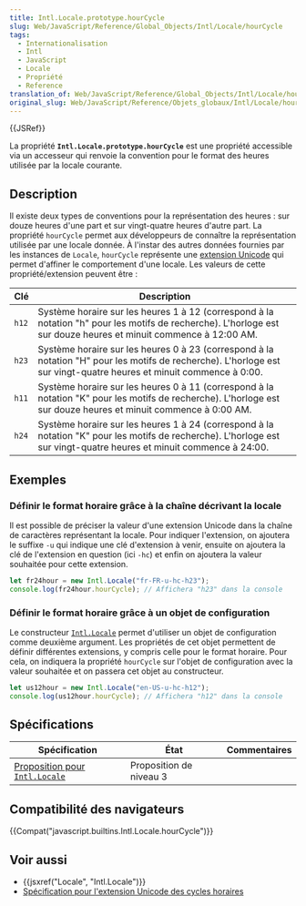 ```yaml
---
title: Intl.Locale.prototype.hourCycle
slug: Web/JavaScript/Reference/Global_Objects/Intl/Locale/hourCycle
tags:
  - Internationalisation
  - Intl
  - JavaScript
  - Locale
  - Propriété
  - Reference
translation_of: Web/JavaScript/Reference/Global_Objects/Intl/Locale/hourCycle
original_slug: Web/JavaScript/Reference/Objets_globaux/Intl/Locale/hourCycle
---
```

{{JSRef}}

La propriété **`Intl.Locale.prototype.hourCycle`** est une propriété accessible via un accesseur qui renvoie la convention pour le format des heures utilisée par la locale courante.

## Description

Il existe deux types de conventions pour la représentation des heures : sur douze heures d'une part et sur vingt-quatre heures d'autre part. La propriété `hourCycle` permet aux développeurs de connaître la représentation utilisée par une locale donnée. À l'instar des autres données fournies par les instances de `Locale`, `hourCycle` représente une [extension Unicode](https://www.unicode.org/reports/tr35/#u_Extension) qui permet d'affiner le comportement d'une locale. Les valeurs de cette propriété/extension peuvent être :

| Clé   | Description                                                                                                                                                          |
| ----- | -------------------------------------------------------------------------------------------------------------------------------------------------------------------- |
| `h12` | Système horaire sur les heures 1 à 12 (correspond à la notation "h" pour les motifs de recherche). L'horloge est sur douze heures et minuit commence à 12:00 AM.     |
| `h23` | Système horaire sur les heures 0 à 23 (correspond à la notation "H" pour les motifs de recherche). L'horloge est sur vingt-quatre heures et minuit commence à 0:00.  |
| `h11` | Système horaire sur les heures 0 à 11 (correspond à la notation "K" pour les motifs de recherche). L'horloge est sur douze heures et minuit commence à 0:00 AM.      |
| `h24` | Système horaire sur les heures 1 à 24 (correspond à la notation "K" pour les motifs de recherche). L'horloge est sur vingt-quatre heures et minuit commence à 24:00. |

## Exemples

### Définir le format horaire grâce à la chaîne décrivant la locale

Il est possible de préciser la valeur d'une extension Unicode dans la chaîne de caractères représentant la locale. Pour indiquer l'extension, on ajoutera le suffixe `-u` qui indique une clé d'extension à venir, ensuite on ajoutera la clé de l'extension en question (ici `-hc`) et enfin on ajoutera la valeur souhaitée pour cette extension.

```js
let fr24hour = new Intl.Locale("fr-FR-u-hc-h23");
console.log(fr24hour.hourCycle); // Affichera "h23" dans la console
```

### Définir le format horaire grâce à un objet de configuration

Le constructeur [`Intl.Locale`](/fr/docs/Web/JavaScript/Reference/Objets_globaux/Locale "The Intl.Locale constructor is a standard built-in property of the Intl object.") permet d'utiliser un objet de configuration comme deuxième argument. Les propriétés de cet objet permettent de définir différentes extensions, y compris celle pour le format horaire. Pour cela, on indiquera la propriété `hourCycle` sur l'objet de configuration avec la valeur souhaitée et on passera cet objet au constructeur.

```js
let us12hour = new Intl.Locale("en-US-u-hc-h12");
console.log(us12hour.hourCycle); // Affichera "h12" dans la console
```

## Spécifications

| Spécification                                                                                                      | État                    | Commentaires |
| ------------------------------------------------------------------------------------------------------------------ | ----------------------- | ------------ |
| [Proposition pour `Intl.Locale`](https://tc39.github.io/proposal-intl-locale/#sec-Intl.Locale.prototype.hourCycle) | Proposition de niveau 3 |              |

## Compatibilité des navigateurs

{{Compat("javascript.builtins.Intl.Locale.hourCycle")}}

## Voir aussi

- {{jsxref("Locale", "Intl.Locale")}}
- [Spécification pour l'extension Unicode des cycles horaires](https://www.unicode.org/reports/tr35/#UnicodeHourCycleIdentifier)
